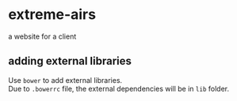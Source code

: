 # extreme-airs
a website for a client

## adding external libraries

Use `bower` to add external libraries.
<br>
Due to `.bowerrc` file, the external dependencies will be in `lib` folder.
